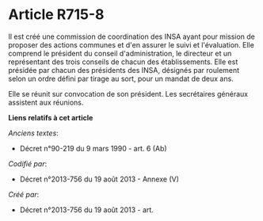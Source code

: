 # Article R715-8

Il est créé une commission de coordination des INSA ayant pour mission de proposer des actions communes et d'en assurer le
suivi et l'évaluation. Elle comprend le président du conseil d'administration, le directeur et un représentant des trois
conseils de chacun des établissements. Elle est présidée par chacun des présidents des INSA, désignés par roulement selon un
ordre défini par tirage au sort, pour un mandat de deux ans.

Elle se réunit sur convocation de son président. Les secrétaires généraux assistent aux réunions.

**Liens relatifs à cet article**

_Anciens textes_:

  - Décret n°90-219 du 9 mars 1990 - art. 6 (Ab)

_Codifié par_:

  - Décret n°2013-756 du 19 août 2013 -  Annexe (V)

_Créé par_:

  - Décret n°2013-756 du 19 août 2013 - art.
